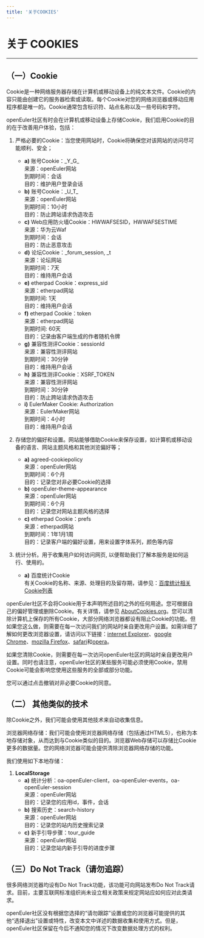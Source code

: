 ```yaml
---
title: '关于COOKIES'
---
```


<script setup>
  import CookieReset from '~@/components/CookieReset.vue';
</script>

<div class='markdown markdown-statement'>

# 关于 COOKIES

<hr/>

## （一）Cookie

Cookie是一种网络服务器存储在计算机或移动设备上的纯文本文件。Cookie的内容只能由创建它的服务器检索或读取。每个Cookie对您的网络浏览器或移动应用程序都是唯一的。Cookie通常包含标识符、站点名称以及一些号码和字符。

openEuler社区有时会在计算机或移动设备上存储Cookie，我们启用Cookie的目的在于改善用户体验，包括：

1. 严格必要的Cookie：当您使用网站时，Cookie将确保您对该网站的访问尽可能顺利、安全；

   - **a)** 账号Cookie：\_Y_G\_
     <br/>
     来源：openEuler网站
     <br/>
     到期时间：会话
     <br/>
     目的：维护用户登录会话
   - **b)** 账号Cookie：\_U_T\_
     <br/>
     来源：openEuler网站
     <br/>
     到期时间：10小时
     <br/>
     目的：防止跨站请求伪造攻击
   - **c)** Web应用防火墙Cookie：HWWAFSESID，HWWAFSESTIME
     <br/>
     来源：华为云Waf
     <br/>
     到期时间：会话
     <br/>
     目的：防止恶意攻击
   - **d)** 论坛Cookie：\_forum_session, \_t
     <br/>
     来源：论坛网站
     <br/>
     到期时间：7天
     <br/>
     目的：维持用户会话
   - **e)** etherpad Cookie：express_sid
     <br/>
     来源：etherpad网站
     <br/>
     到期时间: 1天
     <br/>
     目的：维持用户会话
   - **f)** etherpad Cookie：token
     <br/>
     来源：etherpad网站
     <br/>
     到期时间: 60天
     <br/>
     目的：记录由客户端生成的作者随机令牌
   - **g)** 兼容性测评Cookie：sessionId
     <br/>
     来源：兼容性测评网站
     <br/>
     到期时间：30分钟
     <br/>
     目的：维持用户会话
   - **h)** 兼容性测评Cookie：XSRF_TOKEN
     <br/>
     来源：兼容性测评网站
     <br/>
     到期时间：30分钟
     <br/>
     目的：防止跨站请求伪造攻击
   - **i)** EulerMaker Cookie: Authorization
     <br/>
     来源：EulerMaker网站
     <br/>
     到期时间：4小时
     <br/>
     目的：维持用户会话

2. 存储您的偏好和设置。网站能够借助Cookie来保存设置，如计算机或移动设备的语言、网站主题风格和其他浏览偏好等；
   - **a)** agreed-cookiepolicy
     <br/>
     来源：openEuler网站
     <br/>
     到期时间：6个月
     <br/>
     目的：记录您对非必要Cookie的选择
   - **b)** openEuler-theme-appearance
     <br/>
     来源：openEuler网站
     <br/>
     到期时间：6个月
     <br/>
     目的：记录您对网站主题风格的选择
   - **c)** etherpad Cookie：prefs
     <br/>
     来源：etherpad网站
     <br/>
     到期时间：1年1月1周
     <br/>
     目的：记录客户端的偏好设置，用来设置字体系列，颜色等内容

3. 统计分析。用于收集用户如何访问网页, 以便帮助我们了解本服务是如何运行、使用的。
   - **a)** 百度统计Cookie
     <br/>
     有关Cookie的名称、来源、处理目的及留存期，请参见：[百度统计相关Cookie列表](https://tongji.baidu.com/holmes/Analytics/%E9%9A%90%E7%A7%81%E5%90%88%E8%A7%84%E6%8C%87%E5%8D%97/%E7%99%BE%E5%BA%A6%E7%BB%9F%E8%AE%A1%E7%9B%B8%E5%85%B3Cookie%E5%88%97%E8%A1%A8/)

openEuler社区不会将Cookie用于本声明所述目的之外的任何用途。您可根据自己的偏好管理或删除Cookie。有关详情，请参见 [AboutCookies.org](https://www.aboutcookies.org/)。您可以清除计算机上保存的所有Cookie，大部分网络浏览器都设有阻止Cookie的功能。但如果您这么做，则需要在每一次访问我们的网站时亲自更改用户设置。如需详细了解如何更改浏览器设置，请访问以下链接：[internet Explorer](https://support.microsoft.com/zh-cn/help/17442/windows-internet-explorer-delete-manage-cookies)、[google Chrome](https://support.google.com/chrome/answer/95647)、[mozilla Firefox](https://support.mozilla.org/en-US/kb/cookies-information-websites-store-on-your-computer?redirectlocale=en-US&redirectslug=Cookies)、[safari](https://support.apple.com/kb/PH19214?locale=zh_CN)和[opera](https://help.opera.com/en/latest/security-and-privacy/)。

如果您清除Cookie，则需要在每一次访问openEuler社区的网站时亲自更改用户设置。同时也请注意，openEuler社区的某些服务可能必须使用Cookie，禁用Cookie可能会影响您使用这些服务的全部或部分功能。

您可以通过点击<CookieReset/>撤销对非必要Cookie的同意。

## （二） 其他类似的技术

除Cookie之外，我们可能会使用其他技术来自动收集信息。

浏览器网络存储：我们可能会使用浏览器网络存储（包括通过HTML5），也称为本地存储对象，从而达到与Cookie类似的目的。浏览器Web存储可以存储比Cookie更多的数据量。您的网络浏览器可能会提供清除浏览器网络存储的功能。

我们使用如下本地存储：

1. **LocalStorage**
   - **a)** 统计分析：oa-openEuler-client，oa-openEuler-events，oa-openEuler-session
     <br/>
     来源：openEuler网站
     <br/>
     目的：记录您的应用id，事件，会话
   - **b)** 搜索历史：search-history
     <br/>
     来源：openEuler网站
     <br/>
     目的：记录您的站内历史搜索记录
   - **c)** 新手引导步骤：tour_guide
     <br/>
     来源：openEuler网站
     <br/>
     目的：记录您站内新手引导的进度步骤

## （三）Do Not Track（请勿追踪）

很多网络浏览器均设有Do Not Track功能，该功能可向网站发布Do Not Track请求。目前，主要互联网标准组织尚未设立相关政策来规定网站应如何应对此类请求。

openEuler社区没有根据您选择的“请勿跟踪”设置或您的浏览器可能提供的其他“选择退出”设置或特性，改变本文中详述的数据收集和使用方式。但是，openEuler社区保留在今后不通知您的情况下改变数据处理方式的权利。

</div>

